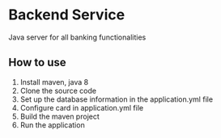 # Backend Service
Java server for all banking functionalities

## How to use
1. Install maven, java 8
2. Clone the source code
3. Set up the database information in the application.yml file
4. Configure card in application.yml file
5. Build the maven project
6. Run the application